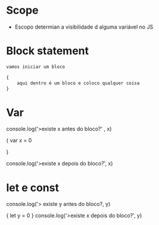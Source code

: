 # Scope

* Escopo determian a visibilidade d alguma variável no JS

# Block statement

``` js
vamos iniciar um bloco

{
    aqui dentro é um bloco e coloco qualquer coisa
}

```



# Var
<!-- var é global e poderá funcionar fora de um escopo de bloco -->

console.log('>existe x antes do bloco?' , x)

{
    var x = 0

}

console.log('>existe x depois do bloco?', x)


# let e const

<!-- const e let são locais e só funcionarm no escopo
onde foi criada -->

console.log('> existe y antes do bloco?, y)

{
    let y = 0
}
console.log('>existe x depois do bloco?', y)